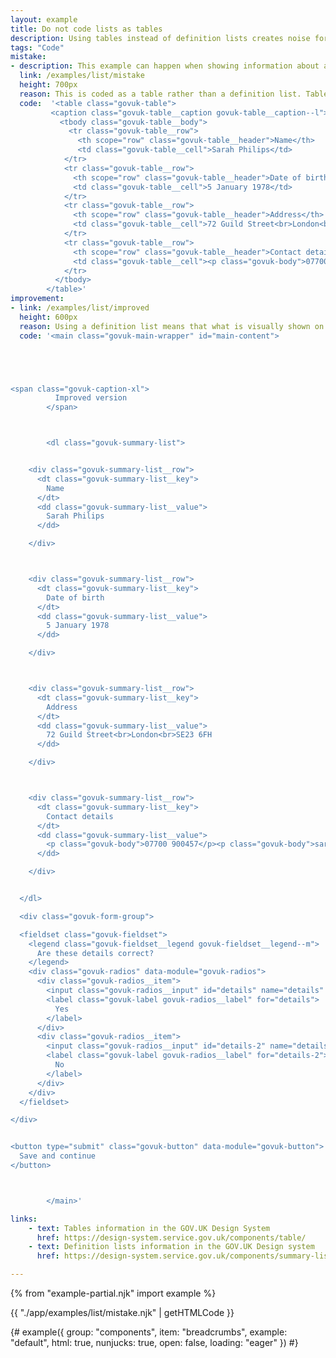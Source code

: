 ```yaml
---
layout: example
title: Do not code lists as tables
description: Using tables instead of definition lists creates noise for screen reader users.
tags: "Code"
mistake:
- description: This example can happen when showing information about a user that they need to check.
  link: /examples/list/mistake
  height: 700px
  reason: This is coded as a table rather than a definition list. Table are far more 'noisy' for screen reader users as they read out row and columns, and the table caption doubling as a page title may also confuse sighted screen reader users.
  code:  '<table class="govuk-table">
         <caption class="govuk-table__caption govuk-table__caption--l">Check previous details</caption>
           <tbody class="govuk-table__body">
             <tr class="govuk-table__row">
               <th scope="row" class="govuk-table__header">Name</th>
               <td class="govuk-table__cell">Sarah Philips</td>
            </tr>
            <tr class="govuk-table__row">
              <th scope="row" class="govuk-table__header">Date of birth</th>
              <td class="govuk-table__cell">5 January 1978</td>
            </tr>
            <tr class="govuk-table__row">
              <th scope="row" class="govuk-table__header">Address</th>
              <td class="govuk-table__cell">72 Guild Street<br>London<br>SE23 6FH</td>
            </tr>
            <tr class="govuk-table__row">
              <th scope="row" class="govuk-table__header">Contact details</th>
              <td class="govuk-table__cell"><p class="govuk-body">07700 900457</p><p class="govuk-body">sarah.phillips@example.com</p></td>
            </tr>
          </tbody>
        </table>'
improvement:
- link: /examples/list/improved
  height: 600px
  reason: Using a definition list means that what is visually shown on the page is more aligned with what is read out on a screen reader.
  code: '<main class="govuk-main-wrapper" id="main-content">





<span class="govuk-caption-xl">
          Improved version
        </span>



        <dl class="govuk-summary-list">


    <div class="govuk-summary-list__row">
      <dt class="govuk-summary-list__key">
        Name
      </dt>
      <dd class="govuk-summary-list__value">
        Sarah Philips
      </dd>

    </div>



    <div class="govuk-summary-list__row">
      <dt class="govuk-summary-list__key">
        Date of birth
      </dt>
      <dd class="govuk-summary-list__value">
        5 January 1978
      </dd>

    </div>



    <div class="govuk-summary-list__row">
      <dt class="govuk-summary-list__key">
        Address
      </dt>
      <dd class="govuk-summary-list__value">
        72 Guild Street<br>London<br>SE23 6FH
      </dd>

    </div>



    <div class="govuk-summary-list__row">
      <dt class="govuk-summary-list__key">
        Contact details
      </dt>
      <dd class="govuk-summary-list__value">
        <p class="govuk-body">07700 900457</p><p class="govuk-body">sarah.phillips@example.com</p>
      </dd>

    </div>


  </dl>

  <div class="govuk-form-group">

  <fieldset class="govuk-fieldset">
    <legend class="govuk-fieldset__legend govuk-fieldset__legend--m">
      Are these details correct?
    </legend>
    <div class="govuk-radios" data-module="govuk-radios">
      <div class="govuk-radios__item">
        <input class="govuk-radios__input" id="details" name="details" type="radio" value="yes">
        <label class="govuk-label govuk-radios__label" for="details">
          Yes
        </label>
      </div>
      <div class="govuk-radios__item">
        <input class="govuk-radios__input" id="details-2" name="details" type="radio" value="no">
        <label class="govuk-label govuk-radios__label" for="details-2">
          No
        </label>
      </div>
    </div>
  </fieldset>

</div>


<button type="submit" class="govuk-button" data-module="govuk-button">
  Save and continue
</button>



        </main>'

links:
    - text: Tables information in the GOV.UK Design System
      href: https://design-system.service.gov.uk/components/table/
    - text: Definition lists information in the GOV.UK Design system
      href: https://design-system.service.gov.uk/components/summary-list/

---
```


{% from "example-partial.njk" import example %}


{{ "./app/examples/list/mistake.njk" | getHTMLCode }}

{# example({ group: "components", item: "breadcrumbs", example: "default", html: true, nunjucks: true, open: false, loading: "eager" }) #}
